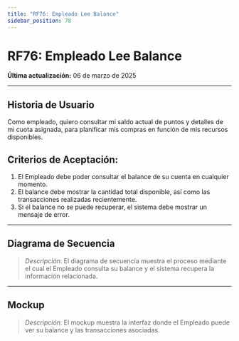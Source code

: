 ```yaml
---
title: "RF76: Empleado Lee Balance"
sidebar_position: 78
---
```


# RF76: Empleado Lee Balance

**Última actualización:** 06 de marzo de 2025

---

## Historia de Usuario

Como empleado, quiero consultar mi saldo actual de puntos y detalles de mi cuota asignada, para planificar mis compras en función de mis recursos disponibles.

## **Criterios de Aceptación:**

1. El Empleado debe poder consultar el balance de su cuenta en cualquier momento.
2. El balance debe mostrar la cantidad total disponible, así como las transacciones realizadas recientemente.
3. Si el balance no se puede recuperar, el sistema debe mostrar un mensaje de error.

---

## **Diagrama de Secuencia**

> _Descripción_: El diagrama de secuencia muestra el proceso mediante el cual el Empleado consulta su balance y el sistema recupera la información relacionada.

---

## **Mockup**

> _Descripción_: El mockup muestra la interfaz donde el Empleado puede ver su balance y las transacciones asociadas.
